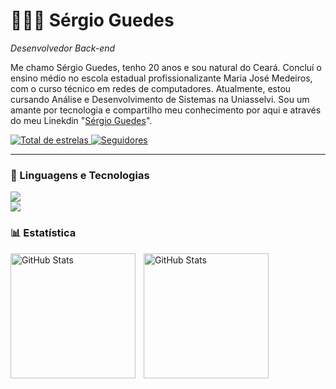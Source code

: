 # 🧑🏽‍💻 Sérgio Guedes

*Desenvolvedor Back-end*

Me chamo Sérgio Guedes, tenho 20 anos e sou natural do Ceará. Concluí o ensino médio no escola estadual profissionalizante Maria José Medeiros, com o curso técnico em redes de computadores. Atualmente, estou cursando Análise e Desenvolvimento de Sistemas na Uniasselvi. Sou um amante por tecnologia e compartilho meu conhecimento por aqui e através do meu Linekdin "[Sérgio Guedes](https://www.linkedin.com/in/sergioluis-guedes?utm_source=share&utm_campaign=share_via&utm_content=profile&utm_medium=android_app)".

<a href="https://github.com/eusejo?tab=repositories&sort=stargazers">
    <img 
        alt="Total de estrelas" 
        title="Total de estrelas GitHub" 
        src="https://custom-icon-badges.demolab.com/github/stars/eusejo?color=%23E05D44&style=for-the-badge&labelColor=CE4630&logo=star&label=estrelas"
    />
</a>

<a href="https://github.com/eusejo?tab=followers">
    <img 
        alt="Seguidores" 
        title="Me siga no GitHub" 
        src="https://custom-icon-badges.demolab.com/github/followers/eusejo?color=424242&labelColor=4b4b4b&style=for-the-badge&logo=github&label=Seguidores&logoColor=white"
    />
</a>

---

### 🤖 Linguagens e Tecnologias

<p>
  <a href="https://skillicons.dev">
    <img src="https://skillicons.dev/icons?i=python,javascript,html,css" /> <br>
    <img src="https://skillicons.dev/icons?i=selenium,flask,git,aws" />
  </a>
</p>

### 📊 Estatística

<p>
  <img 
    align="left" 
    alt="GitHub Stats" 
    height="200" 
    style="padding-right: 10px;" 
    src="https://github-readme-stats.vercel.app/api?username=eusejo&show_icons=true&theme=&custom_title=Meu%20Github%20stats" 
  />

<img 
      align="left" 
      alt="GitHub Stats" 
      height="200" 
      src="https://github-readme-stats.vercel.app/api/top-langs/?username=eusejo&theme=&layout=compact&custom_title=Tecnologias&langs_count=7" 
  />

</p>
